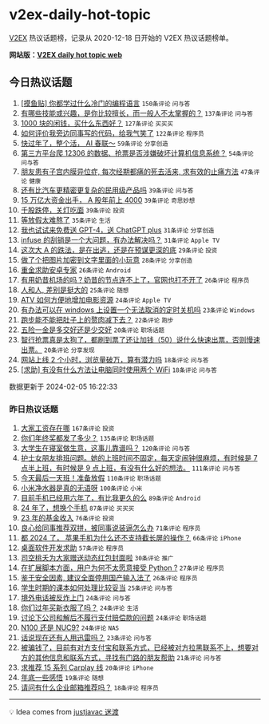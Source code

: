 # v2ex-daily-hot-topic

[V2EX](https://www.v2ex.com/) 热议话题榜，记录从 2020-12-18 日开始的 V2EX 热议话题榜单。

**网站版：[V2EX daily hot topic web](https://boojack.github.io/v2ex-daily-hot-topic-web/)**

## 今日热议话题

<!-- TODAY BEGIN -->

1. [[摸鱼贴] 你都学过什么冷门的编程语言](https://www.v2ex.com/t/1014303) `150条评论` `问与答`
1. [有哪些技能或兴趣，是你比较擅长，而一般人不太掌握的？](https://www.v2ex.com/t/1014306) `137条评论` `问与答`
1. [1000 块的闲钱，买什么东西好？](https://www.v2ex.com/t/1014286) `127条评论` `买买买`
1. [如何评价我旁边同事写的代码，给我气笑了](https://www.v2ex.com/t/1014293) `122条评论` `程序员`
1. [快过年了，整个活， AI 春联～](https://www.v2ex.com/t/1014312) `59条评论` `分享创造`
1. [第三方平台爬 12306 的数据、抢票是否涉嫌破坏计算机信息系统？](https://www.v2ex.com/t/1014283) `54条评论` `问与答`
1. [朋友患有子宫内膜异位症, 每次经期都痛的死去活来, 求有效的止痛方法](https://www.v2ex.com/t/1014369) `47条评论` `健康`
1. [还有比汽车更精密更复杂的民用级产品吗](https://www.v2ex.com/t/1014429) `39条评论` `问与答`
1. [15 万亿大资金出手， A 股年前上 4000](https://www.v2ex.com/t/1014359) `39条评论` `奇思妙想`
1. [千股跌停，关灯吃面](https://www.v2ex.com/t/1014323) `39条评论` `投资`
1. [等放假太难熬了](https://www.v2ex.com/t/1014420) `35条评论` `生活`
1. [我也试试来免费送 GPT-4，送 ChatGPT plus](https://www.v2ex.com/t/1014462) `31条评论` `分享创造`
1. [infuse 的刮销是一个大问题，有办法解决吗？](https://www.v2ex.com/t/1014353) `31条评论` `Apple TV`
1. [这次大 A 的跌法，是在出逃，还是在预谋更深的底](https://www.v2ex.com/t/1014446) `29条评论` `投资`
1. [做了个把图片加密到文字里面的小玩意](https://www.v2ex.com/t/1014431) `28条评论` `分享创造`
1. [重金求助安卓专家](https://www.v2ex.com/t/1014363) `26条评论` `Android`
1. [有用奶昔机场的吗？奶昔的节点连不上了，官网也打不开了](https://www.v2ex.com/t/1014345) `26条评论` `程序员`
1. [人和人, 差别是挺大的](https://www.v2ex.com/t/1014366) `25条评论` `随想`
1. [ATV 如何方便地增加电影资源](https://www.v2ex.com/t/1014434) `24条评论` `Apple TV`
1. [有办法可以在 windows 上设置一个无法取消的定时关机吗](https://www.v2ex.com/t/1014378) `23条评论` `Windows`
1. [跑步能不能把肚子上的赘肉减下去？](https://www.v2ex.com/t/1014394) `22条评论` `跑步`
1. [五险一金是多交好还是少交好](https://www.v2ex.com/t/1014439) `20条评论` `职场话题`
1. [智行抢票真是太狗了，都刷到票了还让加钱（50）说什么快速出票，否则慢速出票。](https://www.v2ex.com/t/1014430) `20条评论` `分享发现`
1. [网站上线 2 个小时，浏览量破万，算有潜力吗](https://www.v2ex.com/t/1014448) `18条评论` `问与答`
1. [[求助] 有没有什么方法让电脑同时使用两个 WiFi](https://www.v2ex.com/t/1014302) `18条评论` `问与答`

数据更新于 2024-02-05 16:22:33

<!-- TODAY END -->

### 昨日热议话题

<!-- YESTERDAY BEGIN -->

1. [大家工资存在哪](https://www.v2ex.com/t/1014004) `167条评论` `投资`
1. [你们年终奖都发了多少？](https://www.v2ex.com/t/1014028) `135条评论` `职场话题`
1. [大学生在寝室做生意，这事儿靠谱吗？](https://www.v2ex.com/t/1014037) `120条评论` `问与答`
1. [护士女朋友排班问题。她的上班时间不固定，每天定闹钟很麻烦，有时候是 7 点半上班，有时候是 9 点上班，有没有什么好的想法。](https://www.v2ex.com/t/1013977) `111条评论` `问与答`
1. [今天最后一天班！准备放假](https://www.v2ex.com/t/1013969) `110条评论` `职场话题`
1. [小米净水器是真的无语呀](https://www.v2ex.com/t/1014039) `100条评论` `小米`
1. [目前手机已经用六年了，有比我更久的么](https://www.v2ex.com/t/1014038) `89条评论` `Android`
1. [24 年了，想换个手机](https://www.v2ex.com/t/1014002) `87条评论` `买买买`
1. [23 年的基金收入](https://www.v2ex.com/t/1014029) `76条评论` `投资`
1. [良心给同事推荐双拼，被同事说装逼怎么办](https://www.v2ex.com/t/1014193) `71条评论` `程序员`
1. [都 2024 了， 苹果手机为什么还不支持截长屏的操作？](https://www.v2ex.com/t/1014110) `66条评论` `iPhone`
1. [桌面软件开发求助](https://www.v2ex.com/t/1014035) `57条评论` `程序员`
1. [司空桃夭为大家赠送动态红包封面啦](https://www.v2ex.com/t/1014114) `30条评论` `推广`
1. [在扩展脚本方面，用户为何不太愿意接受 Python ?](https://www.v2ex.com/t/1014257) `27条评论` `程序员`
1. [鉴于安全因素, 建议全面停用国产输入法了](https://www.v2ex.com/t/1014199) `26条评论` `程序员`
1. [学生时期的课本如何处理比较妥当](https://www.v2ex.com/t/1014108) `25条评论` `问与答`
1. [境外电话被反炸上门](https://www.v2ex.com/t/1014233) `24条评论` `问与答`
1. [你们过年买新衣服了吗？](https://www.v2ex.com/t/1014183) `24条评论` `生活`
1. [讨论下公司和解后不履行支付赔偿款的问题](https://www.v2ex.com/t/1014171) `24条评论` `职场话题`
1. [N100 还是 NUC9?](https://www.v2ex.com/t/1013985) `24条评论` `NAS`
1. [话说现在还有人用迅雷吗？](https://www.v2ex.com/t/1014204) `23条评论` `问与答`
1. [被骗钱了，目前有对方支付宝和联系方式，已经被对方拉黑联系不上，想要对方的其他信息和联系方式，寻找有门路的朋友帮助](https://www.v2ex.com/t/1013979) `21条评论` `问与答`
1. [求推荐 15 系列 Carplay 线](https://www.v2ex.com/t/1013973) `20条评论` `iPhone`
1. [年底一些感悟](https://www.v2ex.com/t/1013991) `19条评论` `随想`
1. [请问有什么企业邮箱推荐吗？](https://www.v2ex.com/t/1014105) `18条评论` `程序员`

<!-- YESTERDAY END -->

---

💡 Idea comes from [justjavac 迷渡](https://github.com/justjavac/)
